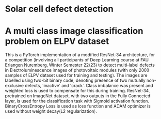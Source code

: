 # Solar cell defect detection
# A multi class image classification problem on ELPV dataset
This is a PyTorch implementation of a modified ResNet-34 architecture, for a competition (involving all participants of Deep Learning course at FAU Erlangen Nuremberg, Winter Semester 22/23) to detect multi-label defects in Electroluminescence images of photovoltaic modules (with only 2000 samples of ELPV dataset used for training and testing).
The images are labelled using two-bit binary code, denoting presence of two mutually non-exclusive defects, 'inactive' and 'crack'. Class imbalance was present and weighted loss is used to compensate for this during training.
ResNet-34, pretrained on ImageNet dataset, with two outputs in the Fully Connected layer, is used for the classification task with Sigmoid activation function.
BinaryCrossEntropy Loss is used as loss function and ADAM optimizer is used without weight decay(L2 regularization).
